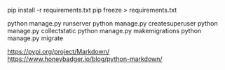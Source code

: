

pip install -r requirements.txt
pip freeze > requirements.txt

python manage.py runserver 
python manage.py createsuperuser
python manage.py collectstatic
python manage.py makemigrations
python manage.py migrate



https://pypi.org/project/Markdown/
https://www.honeybadger.io/blog/python-markdown/